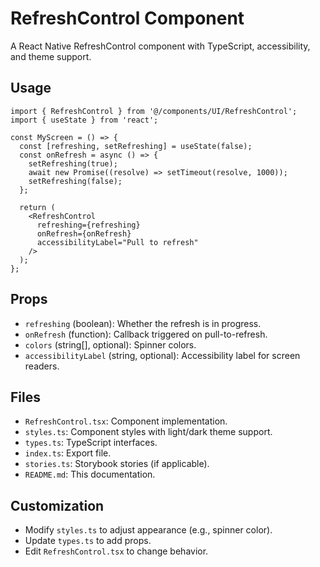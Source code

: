 # RefreshControl Component

A React Native RefreshControl component with TypeScript, accessibility, and theme support.

## Usage

```tsx
import { RefreshControl } from '@/components/UI/RefreshControl';
import { useState } from 'react';

const MyScreen = () => {
  const [refreshing, setRefreshing] = useState(false);
  const onRefresh = async () => {
    setRefreshing(true);
    await new Promise((resolve) => setTimeout(resolve, 1000));
    setRefreshing(false);
  };

  return (
    <RefreshControl
      refreshing={refreshing}
      onRefresh={onRefresh}
      accessibilityLabel="Pull to refresh"
    />
  );
};
```

## Props

- `refreshing` (boolean): Whether the refresh is in progress.
- `onRefresh` (function): Callback triggered on pull-to-refresh.
- `colors` (string[], optional): Spinner colors.
- `accessibilityLabel` (string, optional): Accessibility label for screen readers.

## Files

- `RefreshControl.tsx`: Component implementation.
- `styles.ts`: Component styles with light/dark theme support.
- `types.ts`: TypeScript interfaces.
- `index.ts`: Export file.
- `stories.ts`: Storybook stories (if applicable).
- `README.md`: This documentation.

## Customization

- Modify `styles.ts` to adjust appearance (e.g., spinner color).
- Update `types.ts` to add props.
- Edit `RefreshControl.tsx` to change behavior.